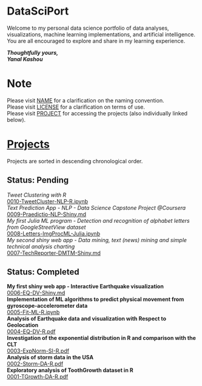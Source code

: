 # DataSciPort

Welcome to my personal data science portfolio of data analyses, visualizations, machine learning implementations, and artificial intelligence.  
You are all encouraged to explore and share in my learning experience.  

__*Thoughtfully yours,*__  
__*Yanal Kashou*__


# Note
Please visit [NAME](https://github.com/ykashou92/DataSciPort/blob/master/NAME.md) for a clarification on the naming convention.  
Please visit [LICENSE](https://github.com/ykashou92/DataSciPort/blob/master/LICENSE) for a clarification on terms of use.  
Please visit [PROJECT](https://github.com/ykashou92/DataSciPort/tree/master/PROJECT) for accessing the projects (also individually linked below).  

# [Projects](https://github.com/ykashou92/DataSciPort/tree/master/PROJECT)
Projects are sorted in descending chronological order.

## Status: Pending
*Tweet Clustering with R*  
[0010-TweetCluster-NLP-R.ipynb](https://github.com/ykashou92/DataSciPort/blob/master/PROJECT/0010-TweetCluster-NLP.ipynb)  
*Text Prediction App - NLP - Data Science Capstone Project @Coursera*  
[0009-Praedictio-NLP-Shiny.md](https://github.com/ykashou92/DataSciPort/blob/master/PROJECT/0009-Praedictio-NLP-Shiny.md)  
*My first Julia ML program - Detection and recognition of alphabet letters from GoogleStreetView dataset*  
[0008-Letters-ImgProcML-Julia.ipynb](https://github.com/ykashou92/DataSciPort/blob/master/PROJECT/0008-Letters-ImgProcML-Julia.ipynb)  
*My second shiny web app - Data mining, text (news) mining and simple technical analysis charting*  
[0007-TechReporter-DMTM-Shiny.md](https://github.com/ykashou92/DataSciPort/blob/master/PROJECT/0007-TechReporter-DMTM-Shiny.md)  

## Status: Completed
**My first shiny web app - Interactive Earthquake visualization**  
[0006-EQ-DV-Shiny.md](https://github.com/ykashou92/DataSciPort/blob/master/PROJECT/0006-EQ-DV-Shiny.md)  
**Implementation of ML algorithms to predict physical movement from gyroscope-accelerometer data**  
[0005-Fit-ML-R.ipynb](https://github.com/ykashou92/DataSciPort/blob/master/PROJECT/0005-Fit-ML-R.ipynb)  
**Analysis of Earthquake data and visualization with Respect to Geolocation**    
[0004-EQ-DV-R.pdf](https://github.com/ykashou92/DataSciPort/blob/master/PROJECT/0004-EQ-DV-R.pdf)   
**Investigation of the exponential distribution in R and comparison with the CLT**   
[0003-ExpNorm-SI-R.pdf](https://github.com/ykashou92/DataSciPort/blob/master/PROJECT/0003-ExpNorm-SI-R.pdf)      
**Analysis of storm data in the USA**  
[0002-Storm-DA-R.pdf](https://github.com/ykashou92/DataSciPort/blob/master/PROJECT/0002-Storm-DA-R.pdf) 	
**Exploratory analysis of ToothGrowth dataset in R**  
[0001-TGrowth-DA-R.pdf](https://github.com/ykashou92/DataSciPort/blob/master/PROJECT/0001-TGrowth-DA-R.pdf)  

